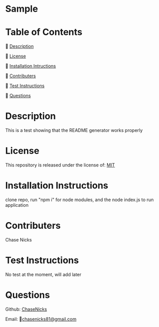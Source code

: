 # Sample

# Table of Contents

  🔎 [Description](https://github.com/ChaseNicks/ReadMe_Generator#Description)


  🔎 [License](https://github.com/ChaseNicks/ReadMe_Generator#License)


  🔎 [Installation Intructions](https://github.com/ChaseNicks/ReadMe_Generator#Installation-Instructions) 


  🔎 [Contributers](https://github.com/ChaseNicks/ReadMe_Generator#Contributers)


  🔎 [Test Instructions](https://github.com/ChaseNicks/ReadMe_Generator#Test-Instructions)


  🔎 [Questions](https://github.com/ChaseNicks/ReadMe_Generator#Questions)

# Description

  This is a test showing that the README generator works properly

# License

  This repository is released under the license of: [MIT](https://opensource.org/licenses/MIT)

# Installation Instructions

  clone repo, run "npm i" for node modules, and the node index.js to run application

# Contributers

  Chase Nicks

# Test Instructions

  No test at the moment, will add later

# Questions

Github: [ChaseNicks](https://github.com/ChaseNicks)

Email: 📧chasenicks81@gmail.com